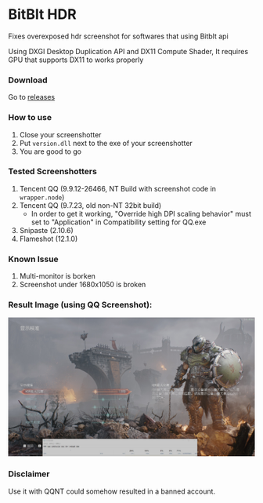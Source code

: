 # BitBlt HDR
Fixes overexposed hdr screenshot for softwares that using Bitblt api

Using DXGI Desktop Duplication API and DX11 Compute Shader, It requires GPU that supports DX11 to works properly

### Download
Go to [releases](https://github.com/GEEKiDoS/bitblt-hdr/releases)

### How to use
1. Close your screenshotter
2. Put `version.dll` next to the exe of your screenshotter
3. You are good to go

### Tested Screenshotters
1. Tencent QQ (9.9.12-26466, NT Build with screenshot code in `wrapper.node`)
2. Tencent QQ (9.7.23, old non-NT 32bit build)
    - In order to get it working, "Override high DPI scaling behavior" must set to "Application" in Compatibility setting for QQ.exe
3. Snipaste (2.10.6)
4. Flameshot (12.1.0)

### Known Issue
1. Multi-monitor is borken
2. Screenshot under 1680x1050 is broken

### Result Image (using QQ Screenshot):
![result](./screenshot/result.jpg)

### Disclaimer
Use it with QQNT could somehow resulted in a banned account.
